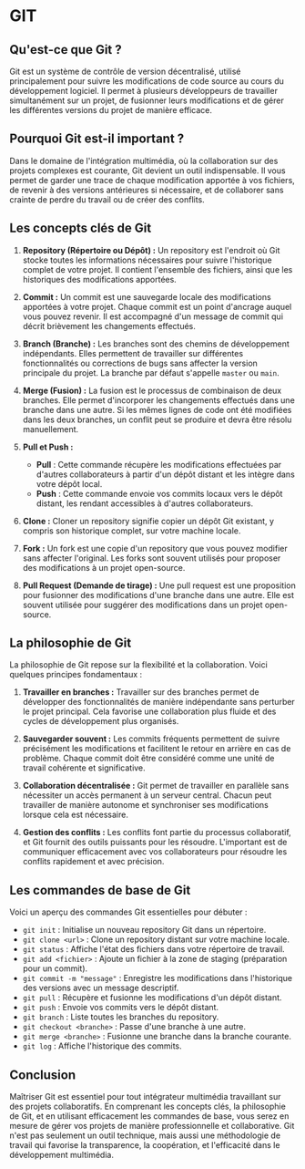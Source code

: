 #  GIT

## Qu'est-ce que Git ?

Git est un système de contrôle de version décentralisé, utilisé principalement pour suivre les modifications de code source au cours du développement logiciel. Il permet à plusieurs développeurs de travailler simultanément sur un projet, de fusionner leurs modifications et de gérer les différentes versions du projet de manière efficace.

## Pourquoi Git est-il important ?

Dans le domaine de l'intégration multimédia, où la collaboration sur des projets complexes est courante, Git devient un outil indispensable. Il vous permet de garder une trace de chaque modification apportée à vos fichiers, de revenir à des versions antérieures si nécessaire, et de collaborer sans crainte de perdre du travail ou de créer des conflits.

## Les concepts clés de Git

1. **Repository (Répertoire ou Dépôt) :**
   Un repository est l'endroit où Git stocke toutes les informations nécessaires pour suivre l'historique complet de votre projet. Il contient l'ensemble des fichiers, ainsi que les historiques des modifications apportées.

2. **Commit :**
   Un commit est une sauvegarde locale des modifications apportées à votre projet. Chaque commit est un point d'ancrage auquel vous pouvez revenir. Il est accompagné d'un message de commit qui décrit brièvement les changements effectués.

3. **Branch (Branche) :**
   Les branches sont des chemins de développement indépendants. Elles permettent de travailler sur différentes fonctionnalités ou corrections de bugs sans affecter la version principale du projet. La branche par défaut s'appelle `master` ou `main`.

4. **Merge (Fusion) :**
   La fusion est le processus de combinaison de deux branches. Elle permet d'incorporer les changements effectués dans une branche dans une autre. Si les mêmes lignes de code ont été modifiées dans les deux branches, un conflit peut se produire et devra être résolu manuellement.

5. **Pull et Push :**
   - **Pull** : Cette commande récupère les modifications effectuées par d'autres collaborateurs à partir d'un dépôt distant et les intègre dans votre dépôt local.
   - **Push** : Cette commande envoie vos commits locaux vers le dépôt distant, les rendant accessibles à d'autres collaborateurs.

6. **Clone :**
   Cloner un repository signifie copier un dépôt Git existant, y compris son historique complet, sur votre machine locale.

7. **Fork :**
   Un fork est une copie d'un repository que vous pouvez modifier sans affecter l'original. Les forks sont souvent utilisés pour proposer des modifications à un projet open-source.

8. **Pull Request (Demande de tirage) :**
   Une pull request est une proposition pour fusionner des modifications d'une branche dans une autre. Elle est souvent utilisée pour suggérer des modifications dans un projet open-source.

## La philosophie de Git

La philosophie de Git repose sur la flexibilité et la collaboration. Voici quelques principes fondamentaux :

1. **Travailler en branches :** Travailler sur des branches permet de développer des fonctionnalités de manière indépendante sans perturber le projet principal. Cela favorise une collaboration plus fluide et des cycles de développement plus organisés.

2. **Sauvegarder souvent :** Les commits fréquents permettent de suivre précisément les modifications et facilitent le retour en arrière en cas de problème. Chaque commit doit être considéré comme une unité de travail cohérente et significative.

3. **Collaboration décentralisée :** Git permet de travailler en parallèle sans nécessiter un accès permanent à un serveur central. Chacun peut travailler de manière autonome et synchroniser ses modifications lorsque cela est nécessaire.

4. **Gestion des conflits :** Les conflits font partie du processus collaboratif, et Git fournit des outils puissants pour les résoudre. L'important est de communiquer efficacement avec vos collaborateurs pour résoudre les conflits rapidement et avec précision.

## Les commandes de base de Git

Voici un aperçu des commandes Git essentielles pour débuter :

- `git init` : Initialise un nouveau repository Git dans un répertoire.
- `git clone <url>` : Clone un repository distant sur votre machine locale.
- `git status` : Affiche l'état des fichiers dans votre répertoire de travail.
- `git add <fichier>` : Ajoute un fichier à la zone de staging (préparation pour un commit).
- `git commit -m "message"` : Enregistre les modifications dans l'historique des versions avec un message descriptif.
- `git pull` : Récupère et fusionne les modifications d'un dépôt distant.
- `git push` : Envoie vos commits vers le dépôt distant.
- `git branch` : Liste toutes les branches du repository.
- `git checkout <branche>` : Passe d'une branche à une autre.
- `git merge <branche>` : Fusionne une branche dans la branche courante.
- `git log` : Affiche l'historique des commits.

## Conclusion

Maîtriser Git est essentiel pour tout intégrateur multimédia travaillant sur des projets collaboratifs. En comprenant les concepts clés, la philosophie de Git, et en utilisant efficacement les commandes de base, vous serez en mesure de gérer vos projets de manière professionnelle et collaborative. Git n'est pas seulement un outil technique, mais aussi une méthodologie de travail qui favorise la transparence, la coopération, et l'efficacité dans le développement multimédia.
